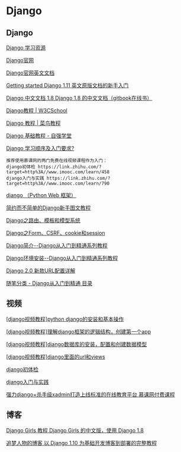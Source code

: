 # Django

Django
---

[Django 学习资源](https://code.ziqiangxuetang.com/learn_share/django-learn-resource.html)  

[Django官网](https://www.djangoproject.com/)  

[Django官网英文文档](https://docs.djangoproject.com/en/1.11/)  

[Getting started Django 1.11 英文原版文档的新手入门](https://docs.djangoproject.com/en/1.11/intro/)  

[Django 中文文档 1.8 Django 1.8 的中文文档（gitbook在线书）](https://link.zhihu.com/?target=https%3A//wizardforcel.gitbooks.io/django-chinese-docs-18/content/)  

[Django教程 | W3CSchool](https://www.w3cschool.cn/django/)  

[Django 教程 | 菜鸟教程](http://www.runoob.com/django/django-tutorial.html)  

[Django 基础教程 - 自强学堂](https://code.ziqiangxuetang.com/django/django-tutorial.html)  

[Django 学习顺序及入门要求?](https://www.zhihu.com/question/21790279)  
```
推荐使用慕课网的两门免费在线视频课程作为入门：
django初体检 https://link.zhihu.com/?target=http%3A//www.imooc.com/learn/458
django入门与实践 https://link.zhihu.com/?target=http%3A//www.imooc.com/learn/790
```

[django （Python Web 框架）](https://baike.baidu.com/item/django/61531?fr=aladdin)  

[简约而不简单的Django新手图文教程](https://www.cnblogs.com/feixuelove1009/p/5823135.html)  

[Django之路由、模板和模型系统](http://www.cnblogs.com/feixuelove1009/p/5855295.html)  

[Django之Form、CSRF、cookie和session](http://www.cnblogs.com/feixuelove1009/p/5867288.html)  

[Django简介--Django从入门到精通系列教程](http://www.cnblogs.com/feixuelove1009/p/8403581.html)  

[Django环境安装--Django从入门到精通系列教程](http://www.cnblogs.com/feixuelove1009/p/8403624.html)  

[Django 2.0 新款URL配置详解](http://www.cnblogs.com/feixuelove1009/p/8399338.html)  

[随笔分类 - Django从入门到精通 目录](http://www.cnblogs.com/feixuelove1009/category/1158337.html)  


## 视频

[[django视频教程]python django的安装和基本操作](http://www.fanhuaxiu.com/article/791/)  

[[django视频教程]理解django框架的逻辑结构，创建第一个app](http://www.fanhuaxiu.com/article/792/)  

[[django视频教程]django数据库的安装，配置和创建数据模型](http://www.fanhuaxiu.com/article/793/)  

[[django视频教程]django里面的url和views](http://www.fanhuaxiu.com/article/794/)  

[django初体检](https://link.zhihu.com/?target=http%3A//www.imooc.com/learn/458)  

[django入门与实践](https://link.zhihu.com/?target=http%3A//www.imooc.com/learn/790)  

[强力django+杀手级xadmin打造上线标准的在线教育平台 慕课网付费课程](https://link.zhihu.com/?target=http%3A//coding.imooc.com/class/78.html)  

## 博客

[Django Girls 教程 Django Girls 的中文版，使用 Django 1.8](https://tutorial.djangogirls.org/zh/)  

[追梦人物的博客 以 Django 1.10 为基础开发博客到部署的完整教程](https://www.zmrenwu.com/?page=5)  





